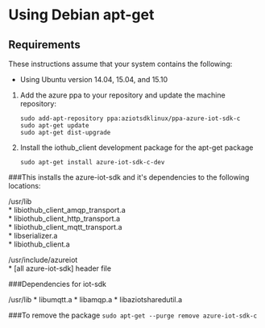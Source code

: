 # Using Debian apt-get

## Requirements

These instructions assume that your system contains the following:

- Using Ubuntu version 14.04, 15.04, and 15.10

1. Add the azure ppa to your repository and update the machine repository:
    ```
    sudo add-apt-repository ppa:aziotsdklinux/ppa-azure-iot-sdk-c
    sudo apt-get update
    sudo apt-get dist-upgrade
    ```
2. Install the iothub_client development package for the apt-get package
    ```
    sudo apt-get install azure-iot-sdk-c-dev
    ```

###This installs the azure-iot-sdk and it's dependencies to the following locations:
  
/usr/lib  
    * libiothub_client_amqp_transport.a  
    * libiothub_client_http_transport.a  
    * libiothub_client_mqtt_transport.a  
    * libserializer.a  
    * libiothub_client.a    
  
/usr/include/azureiot  
    * [all azure-iot-sdk] header file  

###Dependencies for iot-sdk

/usr/lib
    * libumqtt.a
    * libamqp.a
    * libaziotsharedutil.a

###To remove the package
    ```
    sudo apt-get --purge remove azure-iot-sdk-c
    ```
